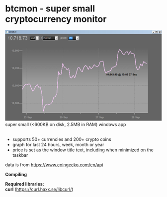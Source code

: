 # btcmon - super small cryptocurrency monitor
![alt text](https://github.com/hack-tramp/btcmon/blob/master/screen4.jpg)
super small (<600KB on disk, 2.5MB in RAM) windows app <br><br>
- supports 50+ currencies and 200+ crypto coins<br>
- graph for last 24 hours, week, month or year<br>
- price is set as the window title text, including when minimized on the taskbar <br>

data is from https://www.coingecko.com/en/api  <br>

<b>Compiling</b>

<b>Required libraries:</b><br>
<b>curl</b> (https://curl.haxx.se/libcurl/) 

